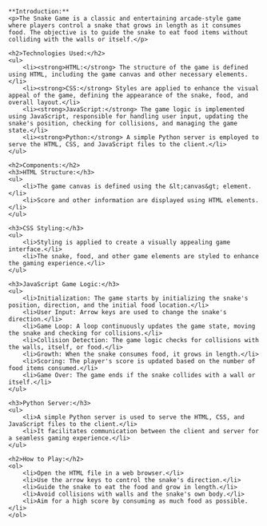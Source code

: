 
    **Introduction:**
    <p>The Snake Game is a classic and entertaining arcade-style game where players control a snake that grows in length as it consumes food. The objective is to guide the snake to eat food items without colliding with the walls or itself.</p>

    <h2>Technologies Used:</h2>
    <ul>
        <li><strong>HTML:</strong> The structure of the game is defined using HTML, including the game canvas and other necessary elements.</li>
        <li><strong>CSS:</strong> Styles are applied to enhance the visual appeal of the game, defining the appearance of the snake, food, and overall layout.</li>
        <li><strong>JavaScript:</strong> The game logic is implemented using JavaScript, responsible for handling user input, updating the snake's position, checking for collisions, and managing the game state.</li>
        <li><strong>Python:</strong> A simple Python server is employed to serve the HTML, CSS, and JavaScript files to the client.</li>
    </ul>

    <h2>Components:</h2>
    <h3>HTML Structure:</h3>
    <ul>
        <li>The game canvas is defined using the &lt;canvas&gt; element.</li>
        <li>Score and other information are displayed using HTML elements.</li>
    </ul>

    <h3>CSS Styling:</h3>
    <ul>
        <li>Styling is applied to create a visually appealing game interface.</li>
        <li>The snake, food, and other game elements are styled to enhance the gaming experience.</li>
    </ul>

    <h3>JavaScript Game Logic:</h3>
    <ul>
        <li>Initialization: The game starts by initializing the snake's position, direction, and the initial food location.</li>
        <li>User Input: Arrow keys are used to change the snake's direction.</li>
        <li>Game Loop: A loop continuously updates the game state, moving the snake and checking for collisions.</li>
        <li>Collision Detection: The game logic checks for collisions with the walls, itself, or food.</li>
        <li>Growth: When the snake consumes food, it grows in length.</li>
        <li>Scoring: The player's score is updated based on the number of food items consumed.</li>
        <li>Game Over: The game ends if the snake collides with a wall or itself.</li>
    </ul>

    <h3>Python Server:</h3>
    <ul>
        <li>A simple Python server is used to serve the HTML, CSS, and JavaScript files to the client.</li>
        <li>It facilitates communication between the client and server for a seamless gaming experience.</li>
    </ul>

    <h2>How to Play:</h2>
    <ol>
        <li>Open the HTML file in a web browser.</li>
        <li>Use the arrow keys to control the snake's direction.</li>
        <li>Guide the snake to eat the food and grow in length.</li>
        <li>Avoid collisions with walls and the snake's own body.</li>
        <li>Aim for a high score by consuming as much food as possible.</li>
    </ol>

</body>

</html>
